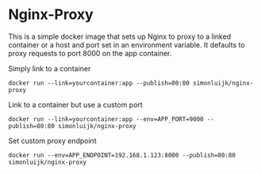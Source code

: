 # Nginx-Proxy

This is a simple docker image that sets up Nginx to proxy to a linked container or a host and port set in an environment variable. It defaults to proxy requests to port 8000 on the app container.

Simply link to a container

    docker run --link=yourcontainer:app --publish=80:80 simonluijk/nginx-proxy

Link to a container but use a custom port

    docker run --link=yourcontainer:app --env=APP_PORT=9000 --publish=80:80 simonluijk/nginx-proxy

Set custom proxy endpoint

    docker run --env=APP_ENDPOINT=192.168.1.123:8000 --publish=80:80 simonluijk/nginx-proxy
